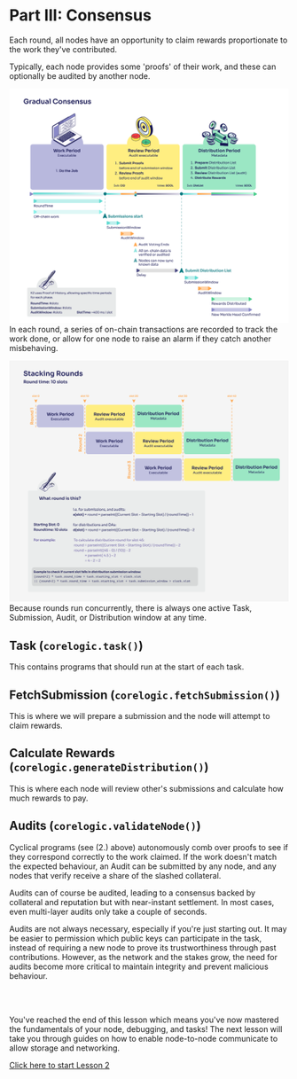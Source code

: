 # Part III: Consensus

Each round, all nodes have an opportunity to claim rewards proportionate to the work they've contributed.

Typically, each node provides some 'proofs' of their work, and these can optionally be audited by another node.

![Gradual Consensus 1](./imgs/gradual-consensus.png)
In each round, a series of on-chain transactions are recorded to track the work done, or allow for one node to raise an alarm if they catch another misbehaving.

![Gradual Consensus 2](./imgs/stacking-rounds.png)
Because rounds run concurrently, there is always one active Task, Submission, Audit, or Distribution window at any time.

## Task (`corelogic.task()`)

This contains programs that should run at the start of each task.

## FetchSubmission (`corelogic.fetchSubmission()`)

This is where we will prepare a submission and the node will attempt to claim rewards.

## Calculate Rewards (`corelogic.generateDistribution()`)

This is where each node will review other's submissions and calculate how much rewards to pay.

## Audits (`corelogic.validateNode()`)

Cyclical programs (see (2.) above) autonomously comb over proofs to see if they correspond correctly to the work claimed. If the work doesn't match the expected behaviour, an Audit can be submitted by any node, and any nodes that verify receive a share of the slashed collateral.

Audits can of course be audited, leading to a consensus backed by collateral and reputation but with near-instant settlement. In most cases, even multi-layer audits only take a couple of seconds.

Audits are not always necessary, especially if you're just starting out. It may be easier to permission which public keys can participate in the task, instead of requiring a new node to prove its trustworthiness through past contributions. However, as the network and the stakes grow, the need for audits become more critical to maintain integrity and prevent malicious behaviour.

<br>
<br>

You've reached the end of this lesson which means you've now mastered the fundamentals of your node, debugging, and tasks! The next lesson will take you through guides on how to enable node-to-node communicate to allow storage and networking.

[Click here to start Lesson 2](../Lesson%202/PartI.md)
